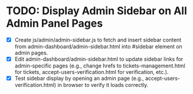 # TODO: Display Admin Sidebar on All Admin Panel Pages

- [x] Create js/admin/admin-sidebar.js to fetch and insert sidebar content from admin-dashboard/admin-sidebar.html into #sidebar element on admin pages.
- [x] Edit admin-dashboard/admin-sidebar.html to update sidebar links for admin-specific pages (e.g., change hrefs to tickets-management.html for tickets, accept-users-verification.html for verification, etc.).
- [x] Test sidebar display by opening an admin page (e.g., accept-users-verification.html) in browser to verify it loads correctly.
